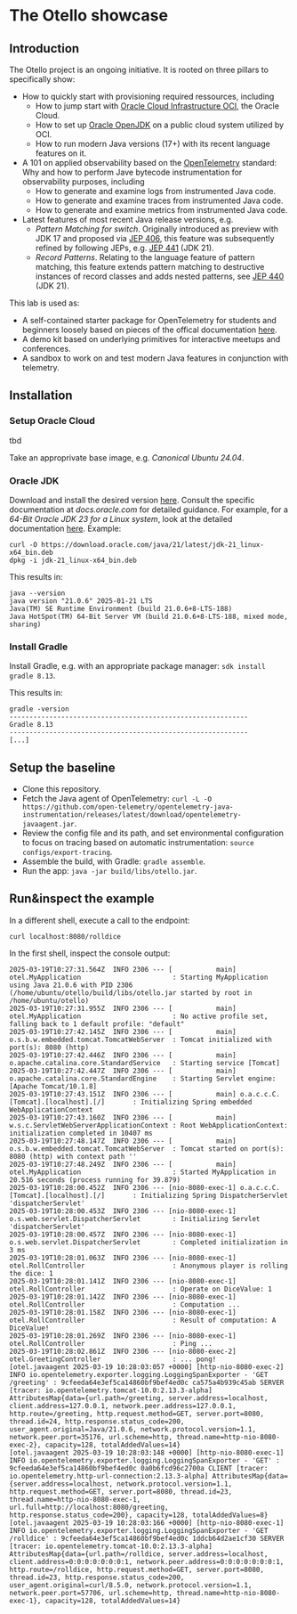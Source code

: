 # The Otello showcase

## Introduction
The Otello project is an ongoing initiative. It is rooted on three pillars to specifically show:

- How to quickly start with provisioning required ressources, including
  - How to jump start with [Oracle Cloud Infrastructure OCI](https://www.oracle.com/cloud/), the Oracle Cloud.
  - How to set up [Oracle OpenJDK](https://www.oracle.com/java/technologies/downloads/) on a public cloud system utilized by OCI.
  - How to run modern Java versions (17+) with its recent language features on it.
- A 101 on applied observability based on the [OpenTelemetry](https://opentelemetry.io/) standard: Why and how to perform Jave bytecode instrumentation for observability purposes, including
  - How to generate and examine logs from instrumented Java code.
  - How to generate and examine traces from instrumented Java code.
  - How to generate and examine metrics from instrumented Java code.
- Latest features of most recent Java release versions, e.g. 
  - *Pattern Matching for switch*. Originally introduced as preview with JDK 17 and proposed via [JEP 406](https://openjdk.org/jeps/406), this feature was subsequently refined by following JEPs, e.g. [JEP 441](https://openjdk.org/jeps/441) (JDK 21). 
  - *Record Patterns*. Relating to the language feature of pattern matching, this feature extends pattern matching to destructive instances of record classes and adds nested patterns, see [JEP 440](https://openjdk.org/jeps/440) (JDK 21). 

This lab is used as:
- A self-contained starter package for OpenTelemetry for students and beginners loosely based on pieces of the offical documentation [here](https://opentelemetry.io/docs/languages/java/getting-started/).
- A demo kit based on underlying primitives for interactive meetups and conferences.
- A sandbox to work on and test modern Java features in conjunction with telemetry.

## Installation

### Setup Oracle Cloud

tbd

Take an approprivate base image, e.g. *Canonical Ubuntu 24.04*.

### Oracle JDK

Download and install the desired version [here](https://www.oracle.com/java/technologies/downloads/). Consult the specific documentation at *docs.oracle.com* for detailed guidance. For example, for a *64-Bit Oracle JDK 23 for a Linux system*, look at the detailed documentation [here](https://docs.oracle.com/en/java/javase/23/install/installation-jdk-linux-platforms.html). Example:

```
curl -O https://download.oracle.com/java/21/latest/jdk-21_linux-x64_bin.deb
dpkg -i jdk-21_linux-x64_bin.deb
```

This results in:
```
java --version
java version "21.0.6" 2025-01-21 LTS
Java(TM) SE Runtime Environment (build 21.0.6+8-LTS-188)
Java HotSpot(TM) 64-Bit Server VM (build 21.0.6+8-LTS-188, mixed mode, sharing)
```

### Install Gradle

Install Gradle, e.g. with an appropriate package manager: ```sdk install gradle 8.13```. 

This results in:
```
gradle -version
------------------------------------------------------------
Gradle 8.13
------------------------------------------------------------
[...]
```

## Setup the baseline

- Clone this repository. 
- Fetch the Java agent of OpenTelemetry: ```curl -L -O https://github.com/open-telemetry/opentelemetry-java-instrumentation/releases/latest/download/opentelemetry-javaagent.jar```.
- Review the config file and its path, and set environmental configuration to focus on tracing based on automatic instrumentation: ```source configs/export-tracing```.
- Assemble the build, with Gradle: ```gradle assemble```.
- Run the app: ```java -jar build/libs/otello.jar```.

## Run&inspect the example
In a different shell, execute a call to the endpoint:
```
curl localhost:8080/rolldice
```

In the first shell, inspect the console output:
```
2025-03-19T10:27:31.564Z  INFO 2306 --- [           main] otel.MyApplication                       : Starting MyApplication using Java 21.0.6 with PID 2306 (/home/ubuntu/otello/build/libs/otello.jar started by root in /home/ubuntu/otello)
2025-03-19T10:27:31.955Z  INFO 2306 --- [           main] otel.MyApplication                       : No active profile set, falling back to 1 default profile: "default"
2025-03-19T10:27:42.145Z  INFO 2306 --- [           main] o.s.b.w.embedded.tomcat.TomcatWebServer  : Tomcat initialized with port(s): 8080 (http)
2025-03-19T10:27:42.446Z  INFO 2306 --- [           main] o.apache.catalina.core.StandardService   : Starting service [Tomcat]
2025-03-19T10:27:42.447Z  INFO 2306 --- [           main] o.apache.catalina.core.StandardEngine    : Starting Servlet engine: [Apache Tomcat/10.1.8]
2025-03-19T10:27:43.151Z  INFO 2306 --- [           main] o.a.c.c.C.[Tomcat].[localhost].[/]       : Initializing Spring embedded WebApplicationContext
2025-03-19T10:27:43.160Z  INFO 2306 --- [           main] w.s.c.ServletWebServerApplicationContext : Root WebApplicationContext: initialization completed in 10407 ms
2025-03-19T10:27:48.147Z  INFO 2306 --- [           main] o.s.b.w.embedded.tomcat.TomcatWebServer  : Tomcat started on port(s): 8080 (http) with context path ''
2025-03-19T10:27:48.249Z  INFO 2306 --- [           main] otel.MyApplication                       : Started MyApplication in 20.516 seconds (process running for 39.879)
2025-03-19T10:28:00.452Z  INFO 2306 --- [nio-8080-exec-1] o.a.c.c.C.[Tomcat].[localhost].[/]       : Initializing Spring DispatcherServlet 'dispatcherServlet'
2025-03-19T10:28:00.453Z  INFO 2306 --- [nio-8080-exec-1] o.s.web.servlet.DispatcherServlet        : Initializing Servlet 'dispatcherServlet'
2025-03-19T10:28:00.457Z  INFO 2306 --- [nio-8080-exec-1] o.s.web.servlet.DispatcherServlet        : Completed initialization in 3 ms
2025-03-19T10:28:01.063Z  INFO 2306 --- [nio-8080-exec-1] otel.RollController                      : Anonymous player is rolling the dice: 1
2025-03-19T10:28:01.141Z  INFO 2306 --- [nio-8080-exec-1] otel.RollController                      : Operate on DiceValue: 1
2025-03-19T10:28:01.142Z  INFO 2306 --- [nio-8080-exec-1] otel.RollController                      : Computation ... 
2025-03-19T10:28:01.158Z  INFO 2306 --- [nio-8080-exec-1] otel.RollController                      : Result of computation: A DiceValue!
2025-03-19T10:28:01.269Z  INFO 2306 --- [nio-8080-exec-1] otel.RollController                      : Ping ...
2025-03-19T10:28:02.861Z  INFO 2306 --- [nio-8080-exec-2] otel.GreetingController                  : ... pong!
[otel.javaagent 2025-03-19 10:28:03:057 +0000] [http-nio-8080-exec-2] INFO io.opentelemetry.exporter.logging.LoggingSpanExporter - 'GET /greeting' : 9cfeeda64e3ef5ca14860bf9bef4ed0c ca575a4b939c45ab SERVER [tracer: io.opentelemetry.tomcat-10.0:2.13.3-alpha] AttributesMap{data={url.path=/greeting, server.address=localhost, client.address=127.0.0.1, network.peer.address=127.0.0.1, http.route=/greeting, http.request.method=GET, server.port=8080, thread.id=24, http.response.status_code=200, user_agent.original=Java/21.0.6, network.protocol.version=1.1, network.peer.port=35176, url.scheme=http, thread.name=http-nio-8080-exec-2}, capacity=128, totalAddedValues=14}
[otel.javaagent 2025-03-19 10:28:03:148 +0000] [http-nio-8080-exec-1] INFO io.opentelemetry.exporter.logging.LoggingSpanExporter - 'GET' : 9cfeeda64e3ef5ca14860bf9bef4ed0c 0a0b6fcd96c2700a CLIENT [tracer: io.opentelemetry.http-url-connection:2.13.3-alpha] AttributesMap{data={server.address=localhost, network.protocol.version=1.1, http.request.method=GET, server.port=8080, thread.id=23, thread.name=http-nio-8080-exec-1, url.full=http://localhost:8080/greeting, http.response.status_code=200}, capacity=128, totalAddedValues=8}
[otel.javaagent 2025-03-19 10:28:03:166 +0000] [http-nio-8080-exec-1] INFO io.opentelemetry.exporter.logging.LoggingSpanExporter - 'GET /rolldice' : 9cfeeda64e3ef5ca14860bf9bef4ed0c 1ddcb64d2ae1cf30 SERVER [tracer: io.opentelemetry.tomcat-10.0:2.13.3-alpha] AttributesMap{data={url.path=/rolldice, server.address=localhost, client.address=0:0:0:0:0:0:0:1, network.peer.address=0:0:0:0:0:0:0:1, http.route=/rolldice, http.request.method=GET, server.port=8080, thread.id=23, http.response.status_code=200, user_agent.original=curl/8.5.0, network.protocol.version=1.1, network.peer.port=57706, url.scheme=http, thread.name=http-nio-8080-exec-1}, capacity=128, totalAddedValues=14}
```

